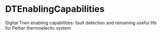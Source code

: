 # DTEnablingCapabilities
Digital Tiwn enabling capabilities: fault detection and remaining useful life for Peltier thermoelectic system
